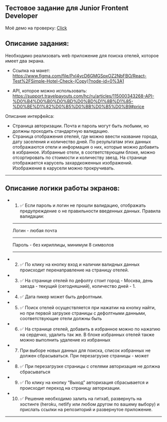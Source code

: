 ## Тестовое задание для Junior Frontent Developer

Моё демо на проверку: [Click](https://hotels-checker.vercel.app/login)

## Описание задания:

Необходимо реализовать web приложение для поиска отелей, которое имеет два экрана.

- Ссылка на макет: https://www.figma.com/file/PxI4ycD6GMGSpxOZ2NbFBO/React-Test%2FSimple-Hotel-Check-(Copy)?node-id=0%3A1

- API, которое можно использовать: https://support.travelpayouts.com/hc/ru/articles/115000343268-API-%D0%B4%D0%B0%D0%BD%D0%BD%D1%8B%D1%85-%D0%BE%D1%82%D0%B5%D0%BB%D0%B5%D0%B9#price

Описание интерфейса:

- Страница авторизации. Почта и пароль могут быть любыми, но должны проходить стандартную валидацию.
- Страница отображения отелей, где можно ввести название города, дату заселения и количество дней. По результатам этих данных отображаются отели и информация о них, которые можно добавить в избранное. Избранные отели, в соответствующем блоке, можно отсортировать по стоимости и количеству звезд. На странице отображается карусель захардкоженных изображений. Изображение в карусели можно прокручивать.

---

## Описание логики работы экранов:

- 1. :white_check_mark: Если пароль и логин не прошли валидацию, отображать предупреждение о не правильности введенных данных. Правила валидации:
  ***
  Логин - любая почта
  ***
  Пароль - без кириллицы, минимум 8 символов
  ***
- 2. :white_check_mark: По клику на кнопку вход и наличии валидных данных происходит перенаправление на страницу отелей.
- 3. :white_check_mark: На странице отелей по дефолту стоит город - Москва, день заезда - текущий (сегодняшний), количество дней - 1.
- 4. :white_check_mark: Дата пикер может быть дефолтным.
- 5. :white_check_mark: Поиск отелей осуществляется при нажатии на кнопку найти, но при первой
     загрузке страницы с дефолтными данными, соответствующие отели должны быть
- 6. :white_check_mark: На странице отелей, добавить в избранное можно по нажатию на сердечко,
     удалить так же. В блоке избранных отелей также можно выполнить удаление из
     избранных
- 7. При выборе новых данных для поиска, список избранных не должен
     сбрасываться. При перезагрузке страницы - может
- 8. :white_check_mark: При перезагрузке страницы с отелями авторизация не должна сбрасываться
- 9. :white_check_mark: По клику на кнопку “Выход” авторизация сбрасывается и происходит переход
     на страницу авторизации.
- 10. :white_check_mark: Решение необходимо залить на гитхаб, развернуть на хостинге (heroku, netlify
      или любом другом по вашему выбору) и прислать ссылки на репозиторий и
      развернутое приложение.

---
